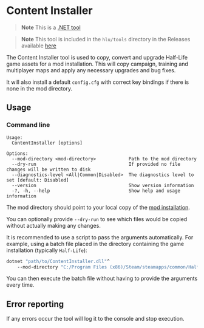 # Content Installer

> **Note**
> This is a [.NET tool](../dotnet-tools.md)

> **Note**
> This tool is included in the `hlu/tools` directory in the Releases available [here](../README.md#developer-resources)

The Content Installer tool is used to copy, convert and upgrade Half-Life game assets for a mod installation.
This will copy campaign, training and multiplayer maps and apply any necessary upgrades and bug fixes.

It will also install a default `config.cfg` with correct key bindings if there is none in the mod directory.

## Usage

### Command line

```
Usage:
  ContentInstaller [options]

Options:
  --mod-directory <mod-directory>            Path to the mod directory
  --dry-run                                  If provided no file changes will be written to disk
  --diagnostics-level <All|Common|Disabled>  The diagnostics level to set [default: Disabled]
  --version                                  Show version information
  -?, -h, --help                             Show help and usage information
```

The mod directory should point to your local copy of the [mod installation](../../INSTALL.md).

You can optionally provide `--dry-run` to see which files would be copied without actually making any changes.

It is recommended to use a script to pass the arguments automatically. For example, using a batch file placed in the directory containing the game installation (typically `Half-Life`):
```bat
dotnet "path/to/ContentInstaller.dll"^
	--mod-directory "C:/Program Files (x86)/Steam/steamapps/common/Half-Life/hlu"
```

You can then execute the batch file without having to provide the arguments every time.

## Error reporting

If any errors occur the tool will log it to the console and stop execution.
